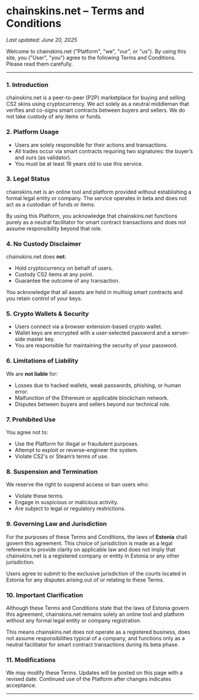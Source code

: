 # chainskins.net – Terms and Conditions

_Last updated: June 20, 2025_

Welcome to chainskins.net ("Platform", "we", "our", or "us"). By using this site, you ("User", "you") agree to the following Terms and Conditions. Please read them carefully.

---

### 1. Introduction  
chainskins.net is a peer-to-peer (P2P) marketplace for buying and selling CS2 skins using cryptocurrency. We act solely as a neutral middleman that verifies and co-signs smart contracts between buyers and sellers. We do not take custody of any items or funds.

### 2. Platform Usage  
- Users are solely responsible for their actions and transactions.  
- All trades occur via smart contracts requiring two signatures: the buyer’s and ours (as validator).  
- You must be at least 18 years old to use this service.

### 3. Legal Status  
chainskins.net is an online tool and platform provided without establishing a formal legal entity or company. The service operates in beta and does not act as a custodian of funds or items.

By using this Platform, you acknowledge that chainskins.net functions purely as a neutral facilitator for smart contract transactions and does not assume responsibility beyond that role.

### 4. No Custody Disclaimer  
chainskins.net does **not**:  
- Hold cryptocurrency on behalf of users.  
- Custody CS2 items at any point.  
- Guarantee the outcome of any transaction.

You acknowledge that all assets are held in multisig smart contracts and you retain control of your keys.

### 5. Crypto Wallets & Security  
- Users connect via a browser extension-based crypto wallet.  
- Wallet keys are encrypted with a user-selected password and a server-side master key.  
- You are responsible for maintaining the security of your password.

### 6. Limitations of Liability  
We are **not liable** for:  
- Losses due to hacked wallets, weak passwords, phishing, or human error.  
- Malfunction of the Ethereum or applicable blockchain network.  
- Disputes between buyers and sellers beyond our technical role.

### 7. Prohibited Use  
You agree not to:  
- Use the Platform for illegal or fraudulent purposes.  
- Attempt to exploit or reverse-engineer the system.  
- Violate CS2's or Steam’s terms of use.

### 8. Suspension and Termination  
We reserve the right to suspend access or ban users who:  
- Violate these terms.  
- Engage in suspicious or malicious activity.  
- Are subject to legal or regulatory restrictions.

### 9. Governing Law and Jurisdiction  
For the purposes of these Terms and Conditions, the laws of **Estonia** shall govern this agreement. This choice of jurisdiction is made as a legal reference to provide clarity on applicable law and does not imply that chainskins.net is a registered company or entity in Estonia or any other jurisdiction.

Users agree to submit to the exclusive jurisdiction of the courts located in Estonia for any disputes arising out of or relating to these Terms.

### 10. Important Clarification

Although these Terms and Conditions state that the laws of Estonia govern this agreement, chainskins.net remains solely an online tool and platform without any formal legal entity or company registration.

This means chainskins.net does not operate as a registered business, does not assume responsibilities typical of a company, and functions only as a neutral facilitator for smart contract transactions during its beta phase.


### 11. Modifications  
We may modify these Terms. Updates will be posted on this page with a revised date. Continued use of the Platform after changes indicates acceptance.

---
